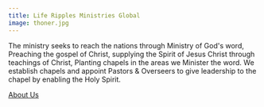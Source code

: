 ```yaml
---
title: Life Ripples Ministries Global
image: thoner.jpg
---
```


The ministry seeks to reach the nations through Ministry of God's word, Preaching the gospel of Christ, supplying the Spirit of Jesus Christ through teachings of Christ, Planting chapels in the areas we Minister the word. We establish chapels and appoint Pastors & Overseers to give leadership to the chapel by enabling the Holy Spirit.

<a class="uk-button uk-button-secondary uk-button-large" href="/apostle-c-tyehimba/">About Us</a>
